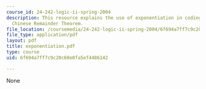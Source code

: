 ```yaml
---
course_id: 24-242-logic-ii-spring-2004
description: This resource explains the use of exponentiation in coding. It also explains
  Chinese Remainder Theorem.
file_location: /coursemedia/24-242-logic-ii-spring-2004/6f694a7ff7c9c20c60e0fa5ef4486142_exponentiation.pdf
file_type: application/pdf
layout: pdf
title: exponentiation.pdf
type: course
uid: 6f694a7ff7c9c20c60e0fa5ef4486142

---
```

None
